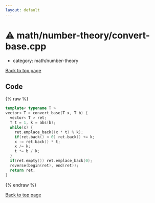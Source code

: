 ```yaml
---
layout: default
---
```


<!-- mathjax config similar to math.stackexchange -->
<script type="text/javascript" async
  src="https://cdnjs.cloudflare.com/ajax/libs/mathjax/2.7.5/MathJax.js?config=TeX-MML-AM_CHTML">
</script>
<script type="text/x-mathjax-config">
  MathJax.Hub.Config({
    TeX: { equationNumbers: { autoNumber: "AMS" }},
    tex2jax: {
      inlineMath: [ ['$','$'] ],
      processEscapes: true
    },
    "HTML-CSS": { matchFontHeight: false },
    displayAlign: "left",
    displayIndent: "2em"
  });
</script>

<script type="text/javascript" src="https://cdnjs.cloudflare.com/ajax/libs/jquery/3.4.1/jquery.min.js"></script>
<script src="https://cdn.jsdelivr.net/npm/jquery-balloon-js@1.1.2/jquery.balloon.min.js" integrity="sha256-ZEYs9VrgAeNuPvs15E39OsyOJaIkXEEt10fzxJ20+2I=" crossorigin="anonymous"></script>
<script type="text/javascript" src="../../../assets/js/copy-button.js"></script>
<link rel="stylesheet" href="../../../assets/css/copy-button.css" />


# :warning: math/number-theory/convert-base.cpp
* category: math/number-theory


[Back to top page](../../../index.html)



## Code
{% raw %}
```cpp
template< typename T >
vector< T > convert_base(T x, T b) {
  vector< T > ret;
  T t = 1, k = abs(b);
  while(x) {
    ret.emplace_back((x * t) % k);
    if(ret.back() < 0) ret.back() += k;
    x -= ret.back() * t;
    x /= k;
    t *= b / k;
  }
  if(ret.empty()) ret.emplace_back(0);
  reverse(begin(ret), end(ret));
  return ret;
}

```
{% endraw %}

[Back to top page](../../../index.html)

